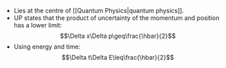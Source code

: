 - Lies at the centre of [[Quantum Physics|quantum physics]].
- UP states that the product of uncertainty of the momentum and position has a lower limit:
$$\Delta x\Delta p\geq\frac{\hbar}{2}$$
- Using energy and time:
$$\Delta t\Delta E\leq\frac{\hbar}{2}$$
